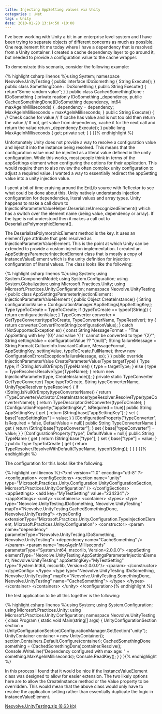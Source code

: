 ```yaml
---
title: Injecting AppSetting values via Unity
categories : .Net
tags : Unity
date: 2010-01-28 13:14:50 +10:00
---
```


I've been working with Unity a bit in an enterprise level system and I have been trying to separate objects of different concerns as much as possible. One requirement hit me today where I have a dependency that is resolved from a Unity container. I created a cache dependency layer to go around it, but needed to provide a configuration value to the cache wrapper.

To demonstrate this scenario, consider the following example:

 {% highlight csharp linenos %}using System; namespace Neovolve.UnityTesting { public interface IDoSomething { String Execute(); } public class SomethingDone : IDoSomething { public String Execute() { return&quot;Some random value&quot;; } } public class CachedSomethingDone : IDoSomething { private readonly IDoSomething _dependency; public CachedSomethingDone(IDoSomething dependency, Int64 maxAgeInMilliseconds) { _dependency = dependency; MaxAgeInMilliseconds = maxAgeInMilliseconds; } public String Execute() { // Check cache for value // If cache has value and is not too old then return the value // If not, get value from dependency, cache it for the next call and return the value return _dependency.Execute(); } public long MaxAgeInMilliseconds { get; private set; } } }{% endhighlight %} 

Unfortunately Unity does not provide a way to resolve a configuration value and inject it into the instance being resolved. This means that the configuration value must be injected as a literal value defined in the unity configuration. While this works, most people think in terms of the appSettings element when configuring the options for their application. This would require them to also review the often complex unity configuration to adjust a required value. I wanted a way to essentially redirect the appSetting value into a unity injection value.

I spent a bit of time cruising around the EntLib source with Reflector to see what could be done about this. Unity natively understands injection configuration for dependencies, literal values and array types. Unity happens to make a call down to InjectionParameterValueHelper.DeserializeUnrecognizedElement() which has a switch over the element name (being value, dependency or array). If the type is not understood then it makes a call out to DeserializePolymorphicElement().

The DeserializePolymorphicElement method is the key. It uses an elementType attribute that gets resolved as InjectionParameterValueElement. This is the point at which Unity can be extended to provide a custom injection implementation. I created an AppSettingsParameterInjectionElement class that is mostly a copy of InstanceValueElement which is the unity definition for injection configuration of literal values. The class looks like the following:

 {% highlight csharp linenos %}using System; using System.ComponentModel; using System.Configuration; using System.Globalization; using Microsoft.Practices.Unity; using Microsoft.Practices.Unity.Configuration; namespace Neovolve.UnityTesting { public class AppSettingsParameterInjectionElement : InjectionParameterValueElement { public Object CreateInstance() { String configurationValue = ConfigurationManager.AppSettings[AppSettingKey]; Type typeToCreate = TypeToCreate; if (typeToCreate == typeof(String)) { return configurationValue; } TypeConverter converter = GetTypeConverter(typeToCreate, TypeConverterName, TypeResolver); try { return converter.ConvertFromString(configurationValue); } catch (NotSupportedException ex) { const String MessageFormat = &quot;The AppSetting with key '{0}' and value '{1}' cannot be converted to type '{2}'&quot;; String settingValue = configurationValue ?? &quot;(null)&quot;; String failureMessage = String.Format( CultureInfo.InvariantCulture, MessageFormat, AppSettingKey, settingValue, typeToCreate.FullName); throw new ConfigurationErrorsException(failureMessage, ex); } } public override InjectionParameterValue CreateParameterValue(Type targetType) { Type type; if (String.IsNullOrEmpty(TypeName)) { type = targetType; } else { type = TypeResolver.ResolveType(TypeName); } return new InjectionParameter(type, CreateInstance()); } private static TypeConverter GetTypeConverter( Type typeToCreate, String typeConverterName, UnityTypeResolver typeResolver) { if (!String.IsNullOrEmpty(typeConverterName)) { return (TypeConverter)Activator.CreateInstance(typeResolver.ResolveType(typeConverterName)); } return TypeDescriptor.GetConverter(typeToCreate); } [ConfigurationProperty(&quot;appSettingKey&quot;, IsRequired = true)] public String AppSettingKey { get { return (String)base[&quot;appSettingKey&quot;]; } set { base[&quot;appSettingKey&quot;] = value; } } [ConfigurationProperty(&quot;typeConverter&quot;, IsRequired = false, DefaultValue = null)] public String TypeConverterName { get { return (String)base[&quot;typeConverter&quot;]; } set { base[&quot;typeConverter&quot;] = value; } } [ConfigurationProperty(&quot;type&quot;, DefaultValue = null)] public String TypeName { get { return (String)base[&quot;type&quot;]; } set { base[&quot;type&quot;] = value; } } public Type TypeToCreate { get { return TypeResolver.ResolveWithDefault(TypeName, typeof(String)); } } } }{% endhighlight %} 

The configuration for this looks like the following:

 {% highlight xml linenos %}<?xml version=&quot;1.0&quot; encoding=&quot;utf-8&quot; ?&gt; <configuration&gt; <configSections&gt; <section name=&quot;unity&quot; type=&quot;Microsoft.Practices.Unity.Configuration.UnityConfigurationSection, Microsoft.Practices.Unity.Configuration&quot; /&gt; </configSections&gt; <appSettings&gt; <add key=&quot;MyTestSetting&quot; value=&quot;234234&quot; /&gt; </appSettings&gt; <unity&gt; <containers&gt; <container&gt; <types&gt; <type type=&quot;Neovolve.UnityTesting.IDoSomething, Neovolve.UnityTesting&quot; mapTo=&quot;Neovolve.UnityTesting.CachedSomethingDone, Neovolve.UnityTesting&quot;&gt; <typeConfig extensionType=&quot;Microsoft.Practices.Unity.Configuration.TypeInjectionElement, Microsoft.Practices.Unity.Configuration&quot;&gt; <constructor&gt; <param name=&quot;dependency&quot; parameterType=&quot;Neovolve.UnityTesting.IDoSomething, Neovolve.UnityTesting&quot;&gt; <dependency name=&quot;CacheSomething&quot; /&gt; </param&gt; <param name=&quot;maxAgeInMilliseconds&quot; parameterType=&quot;System.Int64, mscorlib, Version=2.0.0.0&quot;&gt; <appSetting elementType=&quot;Neovolve.UnityTesting.AppSettingsParameterInjectionElement, Neovolve.UnityTesting&quot; appSettingKey=&quot;MyTestSetting&quot; type=&quot;System.Int64, mscorlib, Version=2.0.0.0&quot;/&gt; </param&gt; </constructor&gt; </typeConfig&gt; </type&gt; <type type=&quot;Neovolve.UnityTesting.IDoSomething, Neovolve.UnityTesting&quot; mapTo=&quot;Neovolve.UnityTesting.SomethingDone, Neovolve.UnityTesting&quot; name=&quot;CacheSomething&quot;&gt; </type&gt; </types&gt; </container&gt; </containers&gt; </unity&gt; </configuration&gt;{% endhighlight %} 

The test application to tie all this together is the following:

 {% highlight csharp linenos %}using System; using System.Configuration; using Microsoft.Practices.Unity; using Microsoft.Practices.Unity.Configuration; namespace Neovolve.UnityTesting { class Program { static void Main(string[] args) { UnityConfigurationSection section = (UnityConfigurationSection)ConfigurationManager.GetSection(&quot;unity&quot;); UnityContainer container = new UnityContainer(); section.Containers.Default.Configure(container); CachedSomethingDone something = (CachedSomethingDone)container.Resolve(); Console.WriteLine(&quot;Dependency configured with max age: &quot; + something.MaxAgeInMilliseconds); Console.ReadKey(); } } }{% endhighlight %} 

In this process I found that it would be nice if the InstanceValueElement class was designed to allow for easier extension. The two likely options here are to allow the CreateInstance method or the Value property to be overridden. This would mean that the above class would only have to resolve the application setting rather than essentially duplicate the logic in InstanceValueElement.

[Neovolve.UnityTesting.zip (8.63 kb)][0]

[0]: /blogfiles/2010%2f1%2fNeovolve.UnityTesting.zip

